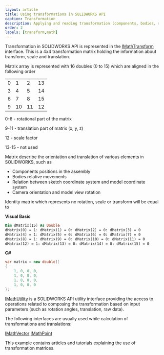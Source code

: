 ```yaml
---
layout: article
title: Using transformations in SOLIDWORKS API
caption: Transformation
description: Applying and reading transformation (components, bodies, sketches etc.) using SOLIDWORKS API
order: 2
labels: [transform,math]
---
```

Transformation in SOLIDWORKS API is represented in the [IMathTransform](http://help.solidworks.com/2018/english/api/sldworksapi/solidworks.interop.sldworks~solidworks.interop.sldworks.imathtransform.html) interface. This is a 4x4 transformation matrix holding the information about transform, scale and translation.

Matrix array is represented with 16 doubles (0 to 15) which are aligned in the following order

|||||
|-|-|-|-|
|0|1|2|13|
|3|4|5|14|
|6|7|8|15|
|9|10|11|12|

0-8 - rotational part of the matrix

9-11 - translation part of matrix (x, y, z)

12 - scale factor

13-15 - not used

Matrix describe the orientation and translation of various elements in SOLIDWORKS, such as

* Components positions in the assembly
* Bodies relative movements
* Relation between sketch coordinate system and model coordinate system
* Camera orientation and model view rotation

Identity matrix which represents no rotation, scale or transform will be equal to

**Visual Basic**

~~~ vb
Dim dMatrix(15) As Double
dMatrix(0) = 1: dMatrix(1) = 0: dMatrix(2) = 0: dMatrix(3) = 0
dMatrix(4) = 1: dMatrix(5) = 0: dMatrix(6) = 0: dMatrix(7) = 0
dMatrix(8) = 1: dMatrix(9) = 0: dMatrix(10) = 0: dMatrix(11) = 0
dMatrix(12) = 1: dMatrix(13) = 0: dMatrix(14) = 0: dMatrix(15) = 0
~~~

**C#**

~~~ cs
var matrix = new double[]
{
    1, 0, 0, 0,
    1, 0, 0, 0,
    1, 0, 0, 0,
    1, 0, 0, 0
};
~~~

[IMathUtility](http://help.solidworks.com/2018/english/api/sldworksapi/solidworks.interop.sldworks~solidworks.interop.sldworks.imathutility.html) is a SOLIDWORKS API utility interface providing the access to operations related to composing the transformation based on input parameters (such as rotation angles, translation, raw data).

The following interfaces are usually used while calculation of transformations and translations:

[IMathVector](http://help.solidworks.com/2018/english/api/sldworksapi/solidworks.interop.sldworks~solidworks.interop.sldworks.imathvector.html)
[IMathPoint](http://help.solidworks.com/2018/english/api/sldworksapi/solidworks.interop.sldworks~solidworks.interop.sldworks.imathpoint.html)

This example contains articles and tutorials explaining the use of transformation matrices.